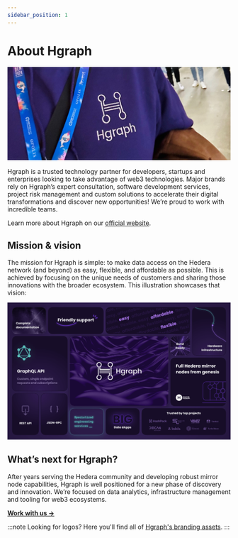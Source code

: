 ```yaml
---
sidebar_position: 1
---
```


# About Hgraph

![image](sweater.jpg)

Hgraph is a trusted technology partner for developers, startups and enterprises looking to take advantage of web3 technologies. Major brands rely on Hgraph’s expert consultation, software development services, project risk management and custom solutions to accelerate their digital transformations and discover new opportunities! We’re proud to work with incredible teams.

Learn more about Hgraph on our [official website](https://hgraph.com).

## Mission & vision

The mission for Hgraph is simple: to make data access on the Hedera network (and beyond) as easy, flexible, and affordable as possible. This is achieved by focusing on the unique needs of customers and sharing those innovations with the broader ecosystem. This illustration showcases that vision:

![image](../../static/img/Hgraph_Bento-Box-Deck_June-2024.png)

## What’s next for Hgraph?

After years serving the Hedera community and developing robust mirror node capabilities, Hgraph is well positioned for a new phase of discovery and innovation. We’re focused on data analytics, infrastructure management and tooling for web3 ecosystems.

[**Work with us →**](contact)

:::note Looking for logos?
Here you'll find all of [Hgraph's branding assets](/resources/brand).
::: 